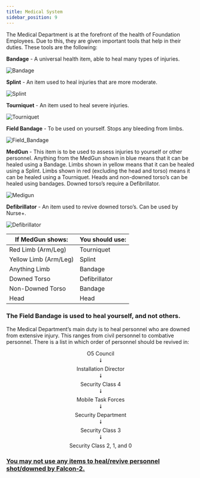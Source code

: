 ```yaml
---
title: Medical System
sidebar_position: 9
---
```

The Medical Department is at the forefront of the health of Foundation Employees. Due to this, they are given important tools that help in their duties. These tools are the following:

<strong>Bandage</strong> - A universal health item, able to heal many types of injuries.

![Bandage](images/bandage.png "Bandage")

<strong>Splint</strong> - An item used to heal injuries that are more moderate.

![Splint](images/splint.png "Splint")

<strong>Tourniquet</strong> - An item used to heal severe injuries.

![Tourniquet](images/tourniquet.png "Tourniquet")

<strong>Field Bandage</strong> - To be used on yourself. Stops any bleeding from limbs.

![Field_Bandage](images/field_bandage.png "Field Bandage")

<strong>MedGun</strong> - This item is to be used to assess injuries to yourself or other personnel. Anything from the MedGun shown in blue means that it can be healed using a Bandage. Limbs shown in yellow means that it can be healed using a Splint. Limbs shown in red (excluding the head and torso) means it can be healed using a Tourniquet. Heads and non-downed torso’s can be healed using bandages. Downed torso’s require a Defibrillator.

![Medigun](images/medigun.png "Medigun")

<strong>Defibrillator</strong> - An item used to revive downed torso’s. Can be used by Nurse+.

![Defibrillator](images/defib.png "Defibrillator")

| If MedGun shows:                                             | You should use: |
|--------------------------------------------------------------|-----------------|
| <Highlight color="FA8072"> Red Limb (Arm/Leg)</Highlight>    | Tourniquet      |
| <Highlight color="dae000"> Yellow Limb (Arm/Leg)</Highlight> | Splint          |
| <Highlight color="007dc4"> Anything Limb</Highlight>         | Bandage         |
| <Highlight color="FA8072"> Downed Torso</Highlight>          | Defibrillator   |
| <Highlight color="FA8072"> Non-Downed Torso</Highlight>      | Bandage         |
| <Highlight color="FA8072"> Head</Highlight>                  | Head            |

### <strong>The Field Bandage is used to heal yourself, and not others.</strong>

The Medical Department’s main duty is to heal personnel who are downed from extensive injury. This ranges from civil personnel to combative personnel. There is a list in which order of personnel should be revived in:
<center>O5 Council</center>
<center>🠗</center>
<center>Installation Director</center>
<center>🠗</center>
<center>Security Class 4</center>
<center>🠗</center>
<center>Mobile Task Forces</center>
<center>🠗</center>
<center>Security Department</center>
<center>🠗</center>
<center>Security Class 3</center>
<center>🠗</center>
<center>Security Class 2, 1, and 0</center>

### <strong><ins>You may not use any items to heal/revive personnel shot/downed by Falcon-2.</ins></strong>
